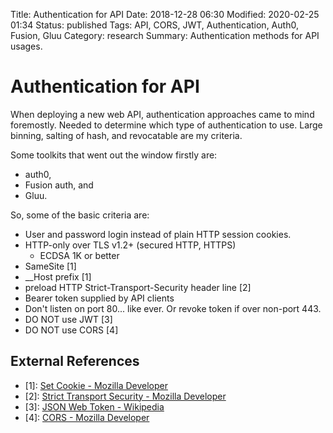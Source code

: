 Title: Authentication for API
Date: 2018-12-28 06:30
Modified: 2020-02-25 01:34
Status: published
Tags: API, CORS, JWT, Authentication, Auth0, Fusion, Gluu
Category: research
Summary: Authentication methods for API usages.

Authentication for API
======================

When deploying a new web API, authentication approaches came to mind foremostly.  Needed to determine which type of authentication to use.  Large binning, salting of hash, and revocatable are my criteria.

Some toolkits that went out the window firstly are: 

* auth0, 
* Fusion auth, and 
* Gluu.

So, some of the basic criteria are:

* User and password login instead of plain HTTP session cookies.
* HTTP-only over TLS v1.2+ (secured HTTP, HTTPS)
    * ECDSA 1K or better
* SameSite [1]
* __Host prefix [1]
* preload HTTP Strict-Transport-Security header line [2]
* Bearer token supplied by API clients
* Don't listen on port 80... like ever.  Or revoke token if over non-port 443.
* DO NOT use JWT [3]
* DO NOT use CORS [4]


External References
-------------------

* [1]: [Set Cookie - Mozilla Developer](https://developer.mozilla.org/en-US/docs/Web/HTTP/Headers/Set-Cookie)
* [2]: [Strict Transport Security - Mozilla Developer](https://developer.mozilla.org/en-US/docs/Web/HTTP/Headers/Strict-Transport-Security)
* [3]: [JSON Web Token - Wikipedia](https://en.wikipedia.org/wiki/JSON_Web_Token)
* [4]: [CORS - Mozilla Developer](https://developer.mozilla.org/en-US/docs/Web/HTTP/CORS)
